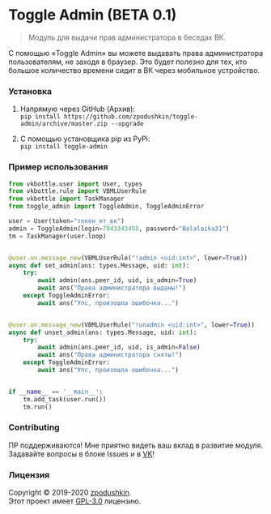 # Toggle Admin (BETA 0.1)
> Модуль для выдачи прав администратора в беседах ВК.

С помощью «Toggle Admin» вы можете выдавать права администратора пользователям, не заходя в браузер. 
Это будет полезно для тех, кто большое количество времени сидит в ВК через мобильное устройство.

### Установка
1. Напрямую через GitHub (Архив):
<br>```pip install https://github.com/zpodushkin/toggle-admin/archive/master.zip --upgrade```

2. С помощью установщика pip из PyPi:
<br>```pip install toggle-admin```

### Пример использования
```python
from vkbottle.user import User, types
from vkbottle.rule import VBMLUserRule
from vkbottle import TaskManager
from toggle_admin import ToggleAdmin, ToggleAdminError

user = User(token="токен_от_вк")
admin = ToggleAdmin(login=7943343455, password="Balalaika31")
tm = TaskManager(user.loop)


@user.on.message_new(VBMLUserRule("!admin <uid:int>", lower=True))
async def set_admin(ans: types.Message, uid: int):
    try:
        await admin(ans.peer_id, uid, is_admin=True)
        await ans("Права администратора выданы!")
    except ToggleAdminError:
        await ans("Упс, произошла ошибочка...")


@user.on.message_new(VBMLUserRule("!unadmin <uid:int>", lower=True))
async def unset_admin(ans: types.Message, uid: int):
    try:
        await admin(ans.peer_id, uid, is_admin=False)
        await ans("Права администратора сняты!")
    except ToggleAdminError:
        await ans("Упс, произошла ошибочка...")


if __name__ == '__main__':
    tm.add_task(user.run())
    tm.run()
```

### Contributing
ПР поддерживаются! Мне приятно видеть ваш вклад в развитие модуля.
<br>Задавайте вопросы в блоке Issues и в [VK](https://vk.com/ovh_root)!

### Лицензия
Copyright © 2019-2020 [zpodushkin](https://github.com/zpodushkin).
<br>Этот проект имеет [GPL-3.0](https://github.com/zpodushkin/toggle-admin/blob/master/LICENSE) лицензию.